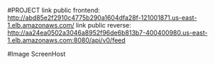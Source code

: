 #PROJECT
link public frontend: http://abd85e2f2910c4775b290a1604dfa28f-121001871.us-east-1.elb.amazonaws.com/
link public reverse: http://aa24ea0502a3046a8952f96de6b813b7-400400980.us-east-1.elb.amazonaws.com:8080/api/v0/feed

#Image
ScreenHost